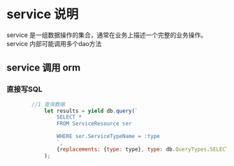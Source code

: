 # service 说明

service 是一组数据操作的集合，通常在业务上描述一个完整的业务操作。
service 内部可能调用多个dao方法

## service 调用 orm

### 直接写SQL

```js
        //1 查询数据
            let results = yield db.query(`
                SELECT *
                FROM ServiceResource ser

                WHERE ser.ServiceTypeName = :type
                `,
                {replacements: {type: type}, type: db.QueryTypes.SELECT}
            );
```